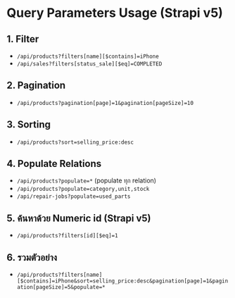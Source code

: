 # Query Parameters Usage (Strapi v5)

## 1. Filter
- `/api/products?filters[name][$contains]=iPhone`
- `/api/sales?filters[status_sale][$eq]=COMPLETED`

## 2. Pagination
- `/api/products?pagination[page]=1&pagination[pageSize]=10`

## 3. Sorting
- `/api/products?sort=selling_price:desc`

## 4. Populate Relations
- `/api/products?populate=*` (populate ทุก relation)
- `/api/products?populate=category,unit,stock`
- `/api/repair-jobs?populate=used_parts`

## 5. ค้นหาด้วย Numeric id (Strapi v5)
- `/api/products?filters[id][$eq]=1`

## 6. รวมตัวอย่าง
- `/api/products?filters[name][$contains]=iPhone&sort=selling_price:desc&pagination[page]=1&pagination[pageSize]=5&populate=*`
